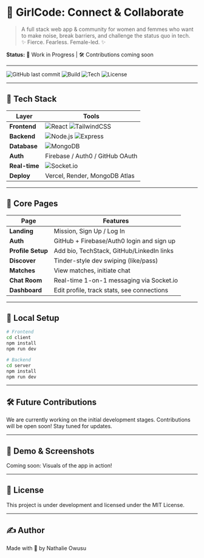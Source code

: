 # 🌸 **GirlCode: Connect & Collaborate**

> A full stack web app & community for women and femmes who want to make noise, break barriers, and challenge the status quo in tech.  
> ✨ Fierce. Fearless. Female-led. ✨

**Status:** 🚧 Work in Progress | 🛠 Contributions coming soon  

---

![GitHub last commit](https://img.shields.io/github/last-commit/NathalieOwusu/GirlCode?style=flat-square)
![Build](https://img.shields.io/badge/build-passing-brightgreen?style=flat-square)
![Tech](https://img.shields.io/badge/Made%20with-React%2C%20Node.js%2C%20MongoDB-blueviolet?style=flat-square)
![License](https://img.shields.io/badge/license-MIT-blue?style=flat-square)

---

## 🧰 Tech Stack

| Layer         | Tools                                              |
|--------------|----------------------------------------------------|
| **Frontend**  | ![React](https://img.shields.io/badge/-React-61DAFB?logo=react&logoColor=white&style=flat-square) ![TailwindCSS](https://img.shields.io/badge/-TailwindCSS-38B2AC?logo=tailwindcss&logoColor=white&style=flat-square) |![TypeScript](https://img.shields.io/badge/-TypeScript-007ACC?logo=typescript&logoColor=white&style=flat-square) |logo=typescript&logoColor=white&style=flat-square) |
| **Backend**   | ![Node.js](https://img.shields.io/badge/-Node.js-339933?logo=nodedotjs&logoColor=white&style=flat-square) ![Express](https://img.shields.io/badge/-Express-000000?logo=express&logoColor=white&style=flat-square) |
| **Database**  | ![MongoDB](https://img.shields.io/badge/-MongoDB-47A248?logo=mongodb&logoColor=white&style=flat-square) |
| **Auth**      | Firebase / Auth0 / GitHub OAuth                   |
| **Real-time** | ![Socket.io](https://img.shields.io/badge/-Socket.io-010101?logo=socket.io&logoColor=white&style=flat-square) |
| **Deploy**    | Vercel, Render, MongoDB Atlas                     |

---

## 📱 Core Pages

| Page             | Features                                                       |
|------------------|----------------------------------------------------------------|
| **Landing**       | Mission, Sign Up / Log In                                     |
| **Auth**          | GitHub + Firebase/Auth0 login and sign up                     |
| **Profile Setup** | Add bio, TechStack, GitHub/LinkedIn links                    |
| **Discover**      | Tinder-style dev swiping (like/pass)                          |
| **Matches**       | View matches, initiate chat                                   |
| **Chat Room**     | Real-time 1-on-1 messaging via Socket.io                      |
| **Dashboard**     | Edit profile, track stats, see connections                    |

---

## 🚀 Local Setup

```bash
# Frontend
cd client
npm install
npm run dev

# Backend
cd server
npm install
npm run dev
```
---

## 🛠 Future Contributions
We are currently working on the initial development stages. Contributions will be open soon! Stay tuned for updates.

---

## 🎥 Demo & Screenshots
Coming soon: Visuals of the app in action!

---

## 📜 License
This project is under development and licensed under the MIT License.

---

## ✍️ Author
Made with 💖 by Nathalie Owusu
